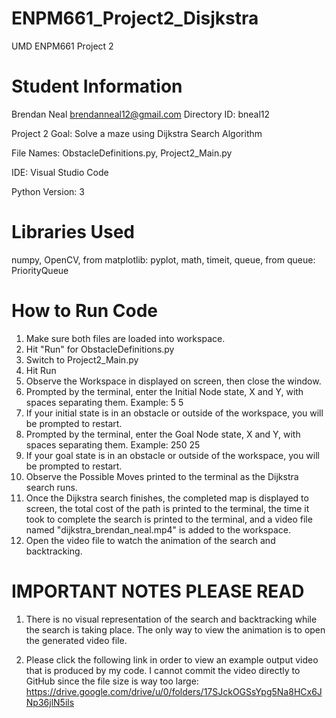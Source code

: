 # ENPM661_Project2_Disjkstra
UMD ENPM661 Project 2

# Student Information
Brendan Neal
brendanneal12@gmail.com
Directory ID: bneal12

Project 2 Goal: Solve a maze using Dijkstra Search Algorithm

File Names: ObstacleDefinitions.py, Project2_Main.py

IDE: Visual Studio Code

Python Version: 3

# Libraries Used
numpy, OpenCV, from matplotlib: pyplot, math, timeit, queue, from queue: PriorityQueue

# How to Run Code
1. Make sure both files are loaded into workspace.
2. Hit "Run" for ObstacleDefinitions.py
3. Switch to Project2_Main.py
4. Hit Run
5. Observe the Workspace in displayed on screen, then close the window.
6. Prompted by the terminal, enter the Initial Node state, X and Y, with spaces separating them. Example: 5 5
7. If your initial state is in an obstacle or outside of the workspace, you will be prompted to restart.
8. Prompted by the terminal, enter the Goal Node state, X and Y, with spaces separating them. Example: 250 25
9. If your goal state is in an obstacle or outside of the workspace, you will be prompted to restart.
10. Observe the Possible Moves printed to the terminal as the Dijkstra search runs.
11. Once the Dijkstra search finishes, the completed map is displayed to screen, the total cost of the path is printed to the terminal, the time it took to complete the search is printed to the terminal, and a video file named "dijkstra_brendan_neal.mp4" is added to the workspace.
12. Open the video file to watch the animation of the search and backtracking.

# IMPORTANT NOTES PLEASE READ
1. There is no visual representation of the search and backtracking while the search is taking place. The only way to view the animation is to open the generated video file.

2. Please click the following link in order to view an example output video that is produced by my code. I cannot commit the video directly to GitHub since the file size is way too large: https://drive.google.com/drive/u/0/folders/17SJckOGSsYpg5Na8HCx6JNp36jlN5ils





